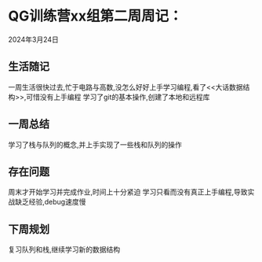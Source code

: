 # QG训练营xx组第二周周记：
2024年3月24日

## 生活随记
一周生活很快过去,忙于电路与高数,没怎么好好上手学习编程,看了<<大话数据结构>>,可惜没有上手编程
学习了git的基本操作,创建了本地和远程库


## 一周总结
学习了栈与队列的概念,并上手实现了一些栈和队列的操作


## 存在问题
周末才开始学习并完成作业,时间上十分紧迫
学习只看而没有真正上手编程,导致实战缺乏经验,debug速度慢


## 下周规划
复习队列和栈,继续学习新的数据结构



